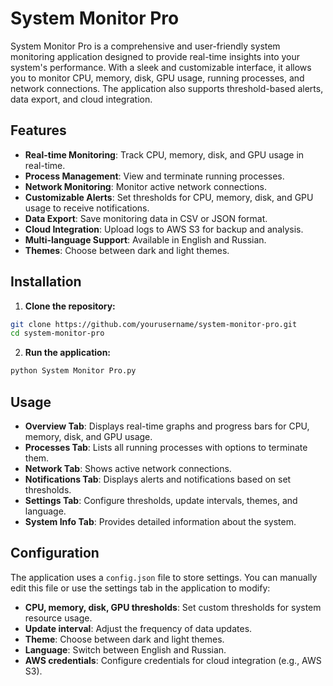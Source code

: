 # System Monitor Pro

System Monitor Pro is a comprehensive and user-friendly system monitoring application designed to provide real-time insights into your system's performance. With a sleek and customizable interface, it allows you to monitor CPU, memory, disk, GPU usage, running processes, and network connections. The application also supports threshold-based alerts, data export, and cloud integration.

## Features

- **Real-time Monitoring**: Track CPU, memory, disk, and GPU usage in real-time.
- **Process Management**: View and terminate running processes.
- **Network Monitoring**: Monitor active network connections.
- **Customizable Alerts**: Set thresholds for CPU, memory, disk, and GPU usage to receive notifications.
- **Data Export**: Save monitoring data in CSV or JSON format.
- **Cloud Integration**: Upload logs to AWS S3 for backup and analysis.
- **Multi-language Support**: Available in English and Russian.
- **Themes**: Choose between dark and light themes.

## Installation

1. **Clone the repository:**
  ```bash
  git clone https://github.com/yourusername/system-monitor-pro.git
  cd system-monitor-pro
  ```
   
2. **Run the application:**
  ```bash
  python System Monitor Pro.py
  ```

## Usage

- **Overview Tab**: Displays real-time graphs and progress bars for CPU, memory, disk, and GPU usage.
- **Processes Tab**: Lists all running processes with options to terminate them.
- **Network Tab**: Shows active network connections.
- **Notifications Tab**: Displays alerts and notifications based on set thresholds.
- **Settings Tab**: Configure thresholds, update intervals, themes, and language.
- **System Info Tab**: Provides detailed information about the system.

## Configuration

The application uses a `config.json` file to store settings. You can manually edit this file or use the settings tab in the application to modify:

- **CPU, memory, disk, GPU thresholds**: Set custom thresholds for system resource usage.
- **Update interval**: Adjust the frequency of data updates.
- **Theme**: Choose between dark and light themes.
- **Language**: Switch between English and Russian.
- **AWS credentials**: Configure credentials for cloud integration (e.g., AWS S3).
